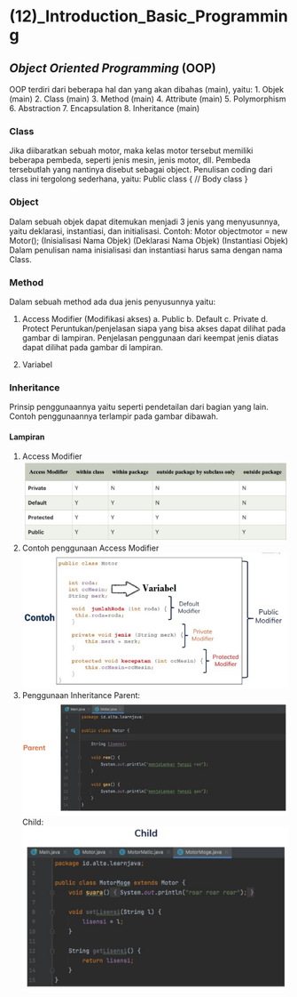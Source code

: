 # (12)_Introduction_Basic_Programming

## *Object Oriented Programming* (OOP)
 OOP terdiri dari beberapa hal dan yang akan dibahas (main), yaitu:
	1. Objek (main)
	2. Class (main)
	3. Method (main)
	4. Attribute (main)
	5. Polymorphism
	6. Abstraction
	7. Encapsulation
	8. Inheritance (main)

### Class
 Jika diibaratkan sebuah motor, maka kelas motor tersebut memiliki beberapa pembeda, seperti jenis mesin, jenis motor, dll. Pembeda tersebutlah yang nantinya disebut sebagai object.
 Penulisan coding dari class ini tergolong sederhana, yaitu:
	Public class <namaclass> {
		// Body class
	}

### Object
 Dalam sebuah objek dapat ditemukan menjadi 3 jenis yang menyusunnya, yaitu deklarasi, instantiasi, dan initialisasi. Contoh:
 	Motor			        objectmotor 		    = new Motor();
 (Inisialisasi Nama Objek) (Deklarasi Nama Objek)	(Instantiasi Objek)
 Dalam penulisan nama inisialisasi dan instantiasi harus sama dengan nama Class.

### Method
 Dalam sebuah method ada dua jenis penyusunnya yaitu:
  1. Access Modifier (Modifikasi akses)
	a. Public	b. Default	c. Private	d. Protect
	Peruntukan/penjelasan siapa yang bisa akses dapat dilihat pada gambar di lampiran.
	Penjelasan penggunaan dari keempat jenis diatas dapat dilihat pada gambar di lampiran.

  2. Variabel

### Inheritance
 Prinsip penggunaannya yaitu seperti pendetailan dari bagian yang lain. Contoh penggunaannya terlampir pada gambar dibawah.

#### Lampiran
1. Access Modifier
 ![alt text](accessmodifier.jpg)
2. Contoh penggunaan Access Modifier
 ![alt text](cthaccessmodifier.jpg)
3. Penggunaan Inheritance
 Parent:
  ![alt text](Parent.jpg)
 Child:
  ![alt text](Child.jpg)
